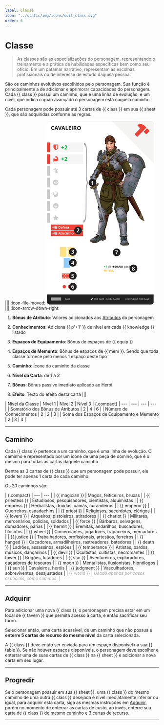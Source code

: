 ```yaml
---
label: Classe
icon: "../static/img/icons/suit_class.svg"
order: 6
---
```


# Classe

> As classes são as especializações do personagem, representando o treinamento e a prática de habilidades específicas bem como seu ofício. Em um patamar narrativo, representam as escolhas profissionais ou de interesse de estudo daquela pessoa.

São os caminhos evolutivos escolhidos pelo personagem. Sua função é principalmente a de adicionar e aprimorar capacidades do personagem. Cada {{ class }} possui um caminho, que é uma linha de evolução, e um nível, que indica o quão avançado o personagem está naquela caminho.

Cada personagem pode possuir até 3 cartas de {{ class }} em sua {{ sheet }}, que são adquiridas conforme as regras.

||| :icon-file-moved:
![](../static/img/cards/class.png)
||| :icon-arrow-down-right:
1. **Bônus de Atributo**: Valores adicionados aos [Atributos](/hero/attributes.md) do personagem

1. **Conhecimentos**: Adiciona {{ p'+1' }} de nível em cada {{ knowledge }} listado

1. **Espaços de Equipamento**: Bônus de espaços de {{ equip }}

1. **Espaços de Memento**: Bônus de espaços de {{ mem }}. Sendo que toda classe fornece pelo menos 1 espaço deste tipo

1. **Caminho**: Ícone do caminho da classe

1. **Nível da Carta**: de 1 a 3

1.  **Bônus**: Bônus passivo imediato aplicado ao Herói

1. **Efeito**: Texto do efeito desta carta
|||

| Nível da Classe                           | Nível 1 | Nível 2 | Nível 3 | {.compact}
| ---                                       | ---     | ---     | ---     |
| Somatório dos Bônus de Atributos          | 2       | 4       | 6       |
| Número de Conhecimentos                   | 2       | 2       | 3       |
| Soma dos Espaços de Equipamento e Memento | 2       | 3       | 4       |

---

## <span class="class">Caminho</span>

Cada {{ class }} pertence a um caminho, que é uma linha de evolução. O caminho é representado por um ícone de uma peça de dominó, que é o mesmo para todas as cartas daquele caminho.

Dentre as 3 cartas de {{ class }} que um personagem pode possuir, ele pode ter apenas 1 carta de cada caminho.

Os 20 caminhos são:

| {.compact}
| ---              | ---                                                |
| {{ magician }}   | Magos, feiticeiros, bruxas                         |
| {{ priestess }}  | Estudiosos, pesquisadores, cientistas, alquimistas |
| {{ empress }}    | Herbalistas, druidas, xamãs, curandeiros           |
| {{ emperor }}    | Guerreiros, espadachins                            |
| {{ priest }}     | Religiosos, sacerdotes, clérigos                   |
| {{ lovers }}     | Arqueiros, pistoleiros, atiradores                 |
| {{ chariot }}    | Militares, mercenários, policias, soldados         |
| {{ force }}      | Bárbaros, selvagens, domadores, párias             |
| {{ hermit }}     | Eremitas, andarilhos, buscadores, filósofos        |
| {{ wheel }}      | Comerciantes, jogadores, trapaceiros, mercadores   |
| {{ justice }}    | Trabalhadores, profissionais, artesãos, ferreiros  |
| {{ hanged }}     | Caçadores, armadilheiros, rastreadores, batedores  |
| {{ death }}      | Ladrões, assassinos, espiões                       |
| {{ temperance }} | Artistas, bardos, músicos, dançarinos              |
| {{ devil }}      | Ocultistas, cultistas, necromantes                 |
| {{ tower }}      | Brigões, lutadores                                 |
| {{ star }}       | Aventureiros, exploradores, caçadores de tesouros  |
| {{ moon }}       | Mentalistas, ilusionistas, hipnólogos              |
| {{ sun }}        | Cavaleiros, heróis                                 |
| {{ judgment }}   | Vasculhadores, sobreviventes, desajustados         |
| <span style="color: #AAA">{{ world }}</span> | <span style="color: #AAA">_Usado apenas por casos especiais, como summus._ |

---

## <span class="class">Adquirir</span>

Para adicionar uma nova {{ class }}, o personagem precisa estar em um local de {{ tavern }} que permita acesso à carta, e então sacrificar seu turno.

Selecionar então, uma carta acessível, de um caminho que não possua e **enterre 5 cartas de recurso do mesmo nível** da carta selecionada.

A {{ class }} deve então ser enviada para um espaço disponível na sua {{ table }}. Se não houver espaços disponíveis, o personagem deve escolher e enterrar uma de suas cartas de {{ class }} na {{ sheet }} e adicionar a nova carta em seu lugar.

---

## <span class="class">Progredir</span>

Se o personagem possuir em sua {{ sheet }}, uma {{ class }} do mesmo caminho de uma outra {{ class }} desejada e nível imediatamente inferior ou igual, para adquirir esta carta, siga as mesmas instruções em [Adquirir](/cards/class.md#adquirir), porém no momento de enterrar as cartas de custo, ao invés, enterre sua carta de {{ class }} de mesmo caminho e 3 cartas de recurso.

---
